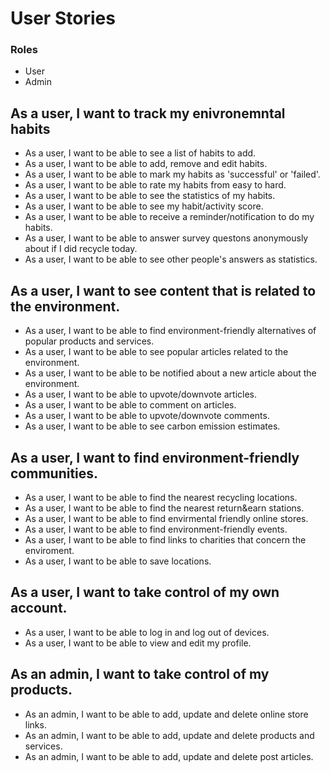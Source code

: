 # User Stories

### Roles

- User
- Admin

## As a user, I want to track my enivronemntal habits
- As a user, I want to be able to see a list of habits to add.
- As a user, I want to be able to add, remove and edit habits.
- As a user, I want to be able to mark my habits as 'successful' or 'failed'.
- As a user, I want to be able to rate my habits from easy to hard.
- As a user, I want to be able to see the statistics of my habits.
- As a user, I want to be able to see my habit/activity score.
- As a user, I want to be able to receive a reminder/notification to do my habits.
- As a user, I want to be able to answer survey questons anonymously about if I did recycle today.
- As a user, I want to be able to see other people's answers as statistics.

## As a user, I want to see content that is related to the environment.
- As a user, I want to be able to find environment-friendly alternatives of popular products and services.
- As a user, I want to be able to see popular articles related to the environment.
- As a user, I want to be able to be notified about a new article about the environment.
- As a user, I want to be able to upvote/downvote articles.
- As a user, I want to be able to comment on articles.
- As a user, I want to be able to upvote/downvote comments.
- As a user, I want to be able to see carbon emission estimates.

## As a user, I want to find environment-friendly communities.
- As a user, I want to be able to find the nearest recycling locations.
- As a user, I want to be able to find the nearest return&earn stations.
- As a user, I want to be able to find envirmental friendly online stores.
- As a user, I want to be able to find environment-friendly events.
- As a user, I want to be able to find links to charities that concern the enviroment.
- As a user, I want to be able to save locations.

## As a user, I want to take control of my own account.
- As a user, I want to be able to log in and log out of devices.
- As a user, I want to be able to view and edit my profile.

## As an admin, I want to take control of my products.
- As an admin, I want to be able to add, update and delete online store links.
- As an admin, I want to be able to add, update and delete products and services.
- As an admin, I want to be able to add, update and delete post articles.
